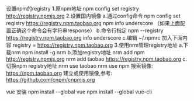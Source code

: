 设置npm的registry 
1.原npm地址
npm config set registry http://registry.npmjs.org 
2.设置国内镜像
a.通过config命令
npm config set registry https://registry.npm.taobao.org 
npm info underscore （如果上面配置正确这个命令会有字符串response）
b.命令行指定
npm --registry https://registry.npm.taobao.org info underscore 
c.编辑 ~/.npmrc 加入下面内容
registry = https://registry.npm.taobao.org
3.使用nrm管理registry地址
a.下载nrm
npm install -g nrm
b.添加registry地址
nrm add npm http://registry.npmjs.org
nrm add taobao https://registry.npm.taobao.org
c.切换npm registry地址
nrm use taobao
nrm use npm
搜索镜像: https://npm.taobao.org
建立或使用镜像,参考: https://github.com/cnpm/cnpmjs.org

vue 安装
npm install --global vue
npm install --global vue-cli
